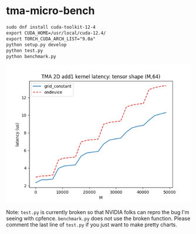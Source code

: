 # tma-micro-bench

```
sudo dnf install cuda-toolkit-12-4
export CUDA_HOME=/usr/local/cuda-12.4/
export TORCH_CUDA_ARCH_LIST="9.0a"
python setup.py develop
python test.py
python benchmark.py
```

![graph](graph.png)

Note: `test.py` is currently broken so that NVIDIA folks can repro the bug I'm seeing with cpfence. `benchmark.py` does not use the broken function. Please comment the last line of `test.py` if you just want to make pretty charts.
